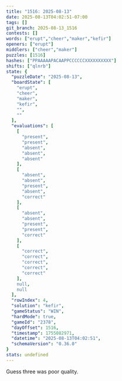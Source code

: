 ```yaml
---
title: "1516: 2025-08-13"
date: 2025-08-13T04:02:51-07:00
tags: []
git_branch: 2025-08-13_1516
contests: []
words: ["erupt","cheer","maker","kefir"]
openers: ["erupt"]
middlers: ["cheer","maker"]
puzzles: [1516]
hashes: ["PPAAAAAPACAAPPCCCCCCXXXXXXXXXX"]
shifts: ["qlnrb"]
state: {
  "puzzleDate": "2025-08-13",
  "boardState": [
    "erupt",
    "cheer",
    "maker",
    "kefir",
    "",
    ""
  ],
  "evaluations": [
    [
      "present",
      "present",
      "absent",
      "absent",
      "absent"
    ],
    [
      "absent",
      "absent",
      "present",
      "absent",
      "correct"
    ],
    [
      "absent",
      "absent",
      "present",
      "present",
      "correct"
    ],
    [
      "correct",
      "correct",
      "correct",
      "correct",
      "correct"
    ],
    null,
    null
  ],
  "rowIndex": 4,
  "solution": "kefir",
  "gameStatus": "WIN",
  "hardMode": true,
  "gameId": "2378",
  "dayOffset": 1516,
  "timestamp": 1755082971,
  "datetime": "2025-08-13T04:02:51",
  "schemaVersion": "0.36.0"
}
stats: undefined
---
```

Guess three was poor quality.
<!-- more -->
